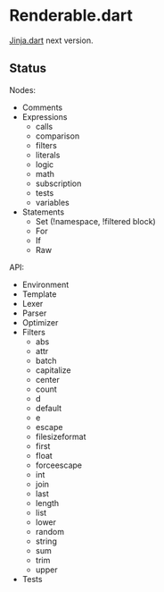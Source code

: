 Renderable.dart
===============

[Jinja.dart](https://github.com/ykmnkmi/jinja.dart) next version.

Status
------
Nodes:
- Comments
- Expressions
  - calls
  - comparison
  - filters
  - literals
  - logic
  - math
  - subscription
  - tests
  - variables
- Statements
  - Set (!namespace, !filtered block)
  - For
  - If
  - Raw

API:
- Environment
- Template
- Lexer
- Parser
- Optimizer
- Filters
  - abs
  - attr
  - batch
  - capitalize
  - center
  - count
  - d
  - default
  - e
  - escape
  - filesizeformat
  - first
  - float
  - forceescape
  - int
  - join
  - last
  - length
  - list
  - lower
  - random
  - string
  - sum
  - trim
  - upper
- Tests